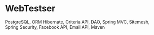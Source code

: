 # WebTestser
PostgreSQL, ORM Hibernate, Criteria API, DAO, Spring MVC, Sitemesh, Spring Security, Facebook API, Email API, Maven
